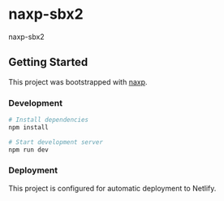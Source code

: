 # naxp-sbx2

naxp-sbx2

## Getting Started

This project was bootstrapped with [naxp](https://github.com/markdorsi/naxp).

### Development

```bash
# Install dependencies
npm install

# Start development server
npm run dev
```

### Deployment

This project is configured for automatic deployment to Netlify.
